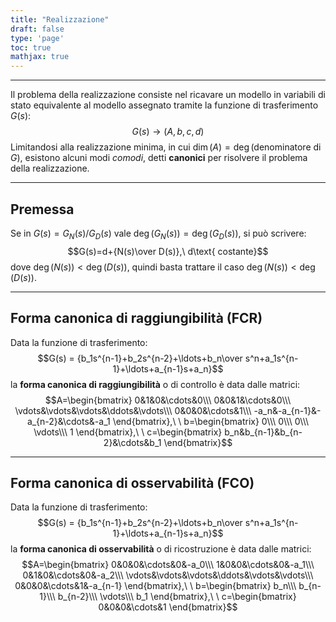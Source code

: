 ```yaml
---
title: "Realizzazione"
draft: false
type: 'page'
toc: true
mathjax: true
---
```


---

Il problema della realizzazione consiste nel ricavare un modello in variabili di stato equivalente al modello assegnato tramite la funzione di trasferimento $G(s)$:$$G(s)\to(A,b,c,d)$$
Limitandosi alla realizzazione minima, in cui $\dim(A)=\deg(\text{denominatore di }G)$, esistono alcuni modi *comodi*, detti **canonici** per risolvere il problema della realizzazione.

---
## Premessa
Se in $G(s)=G_N(s)/G_D(s)$ vale $\deg(G_N(s))=\deg(G_D(s))$, si può scrivere:$$G(s)=d+{N(s)\over D(s)},\ d\text{ costante}$$dove $\deg(N(s)) < \deg(D(s))$, quindi basta trattare il caso $\deg(N(s)) < \deg(D(s))$.

---

## Forma canonica di raggiungibilità (FCR)
Data la funzione di trasferimento:$$G(s) = {b_1s^{n-1}+b_2s^{n-2}+\ldots+b_n\over s^n+a_1s^{n-1}+\ldots+a_{n-1}s+a_n}$$
la **forma canonica di raggiungibilità** o di controllo è data dalle matrici:$$A=\begin{bmatrix}
0&1&0&\cdots&0\\\
0&0&1&\cdots&0\\\
\vdots&\vdots&\vdots&\ddots&\vdots\\\
0&0&0&\cdots&1\\\
-a_n&-a_{n-1}&-a_{n-2}&\cdots&-a_1
\end{bmatrix},\ \ b=\begin{bmatrix}
0\\\
0\\\
0\\\
\vdots\\\
1
\end{bmatrix},\ \ c=\begin{bmatrix}
b_n&b_{n-1}&b_{n-2}&\cdots&b_1
\end{bmatrix}$$

---

## Forma canonica di osservabilità (FCO)
Data la funzione di trasferimento:$$G(s) = {b_1s^{n-1}+b_2s^{n-2}+\ldots+b_n\over s^n+a_1s^{n-1}+\ldots+a_{n-1}s+a_n}$$
la **forma canonica di osservabilità** o di ricostruzione è data dalle matrici:$$A=\begin{bmatrix}
0&0&0&\cdots&0&-a_0\\\
1&0&0&\cdots&0&-a_1\\\
0&1&0&\cdots&0&-a_2\\\
\vdots&\vdots&\vdots&\ddots&\vdots&\vdots\\\
0&0&0&\cdots&1&-a_{n-1}
\end{bmatrix},\ \ b=\begin{bmatrix}
b_n\\\
b_{n-1}\\\
b_{n-2}\\\
\vdots\\\
b_1
\end{bmatrix},\ \ c=\begin{bmatrix}
0&0&0&\cdots&1
\end{bmatrix}$$
